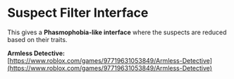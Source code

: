 # Suspect Filter Interface

This gives a **Phasmophobia-like interface** where the suspects are reduced based on their traits.

**Armless Detective:** [https://www.roblox.com/games/97719631053849/Armless-Detective](https://www.roblox.com/games/97719631053849/Armless-Detective)
